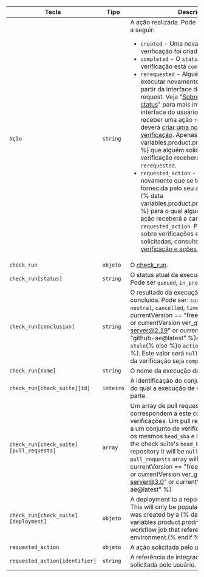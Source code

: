 | Tecla                                   | Tipo      | Descrição                                                                                                                                                                                                                                                                                                                                                                                                                                                      |
| --------------------------------------- | --------- | -------------------------------------------------------------------------------------------------------------------------------------------------------------------------------------------------------------------------------------------------------------------------------------------------------------------------------------------------------------------------------------------------------------------------------------------------------------- |
| `Ação`                                  | `string`  | A ação realizada. Pode ser uma das ações a seguir: <ul><li> `created` - Uma nova execução de verificação foi criada.</li><li> `completed` - O `status` da execução da verificação está `completed`.</li><li> `rerequested` - Alguém pediu para executar novamente sua verificação a partir da interface de usuário do pull request. Veja "[Sobre verificações de status](/articles/about-status-checks#checks)" para mais informações sobre a interface do usuário do GitHub. Ao receber uma ação `rerequested`, você deverá [criar uma nova execução de verificação](/rest/reference/checks#create-a-check-run). Apenas o {% data variables.product.prodname_github_app %} que alguém solicitar para repetir a verificação receberá a carga `rerequested`.</li><li> `requested_action` - Alguém solicitou novamente que se tome uma ação fornecida pelo seu aplicativo. Apenas o {% data variables.product.prodname_github_app %} para o qual alguém solicitou uma ação receberá a carga `requested_action`. Para saber mais sobre verificações executadas e ações solicitadas, consulte "[Execuções de verificação e ações solicitadas](/rest/reference/checks#check-runs-and-requested-actions)."</li></ul>                                                                                                                                                                                                                                                                                                                                                                                    |
| `check_run`                             | `objeto`  | O [check_run](/rest/reference/checks#get-a-check-run).                                                                                                                                                                                                                                                                                                                                                                                                         |
| `check_run[status]`                     | `string`  | O status atual da execução da verificação. Pode ser `queued`, `in_progress` ou `completed`.                                                                                                                                                                                                                                                                                                                                                                    |
| `check_run[conclusion]`                 | `string`  | O resultado da execução de verificação concluída. Pode ser: `success`, `failure`, `neutral`, `cancelled`, `timed_out`,  {% if currentVersion == "free-pro-team@latest" or currentVersion ver_gt "enterprise-server@2.19" or currentVersion == "github-ae@latest" %}`action_required` ou `stale`{% else %}o `action_required`{% endif %}. Este valor será `null` até que a execução da verificação seja `completed`.                                            |
| `check_run[name]`                       | `string`  | O nome da execução da verificação.                                                                                                                                                                                                                                                                                                                                                                                                                             |
| `check_run[check_suite][id]`            | `inteiro` | A identificação do conjunto de verificações do qual a execução de verificação faz parte.                                                                                                                                                                                                                                                                                                                                                                       |
| `check_run[check_suite][pull_requests]` | `array`   | Um array de pull requests que correspondem a este conjunto de verificações. Um pull request corresponde a um conjunto de verificações se tiverem os mesmos `head_sha` e `head_branch`. When the check suite's `head_branch` is in a forked repository it will be `null` and the `pull_requests` array will be empty.{% if currentVersion == "free-pro-team@latest" or currentVersion ver_gt "enterprise-server@3.0" or currentVersion == "github-ae@latest" %}
| `check_run[check_suite][deployment]`    | `objeto`  | A deployment to a repository environment. This will only be populated if the check run was created by a {% data variables.product.prodname_actions %} workflow job that references an environment.{% endif %}
| `requested_action`                      | `objeto`  | A ação solicitada pelo usuário.                                                                                                                                                                                                                                                                                                                                                                                                                                |
| `requested_action[identifier]`          | `string`  | A referência de integrador da ação solicitada pelo usuário.                                                                                                                                                                                                                                                                                                                                                                                                    |
